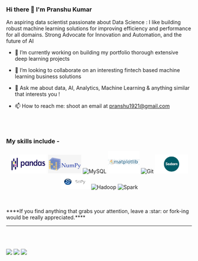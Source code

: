### Hi there 👋 I'm Pranshu Kumar

An aspiring data scientist passionate about Data Science : I like building robust machine learning solutions for improving efficiency and performance for all domains. Strong Advocate for Innovation and Automation, and the future of AI 


- 🔭 I’m currently working on building my portfolio thorough extensive deep learning projects

- 👯 I’m looking to collaborate on an interesting fintech based machine learning business solutions

- 💬 Ask me about data, AI, Analytics, Machine Learning & anything similar that interests you !

- 📫 How to reach me: shoot an email at pranshu1921@gmail.com

<br>
<br>

### My skills include -

<p align="center">
	<img title="Pandas" alt="Scala" src="https://github.com/pranshu1921/pranshu1921/blob/master/pictures/pandas.png" width="100" height="50" />
	<img title="Numpy" alt="Python" src="https://github.com/pranshu1921/pranshu1921/blob/master/pictures/numpy.jpeg" width="90" height="50" />
	<img title="MySQL" alt="MySQL" src="https://raw.githubusercontent.com/Thomas-George-T/Thomas-George-T/master/assets/mysql.svg" width="40" height="40" />
	<img title="matplotlib" alt="matplot" src="https://github.com/pranshu1921/pranshu1921/blob/master/pictures/matplotlib.png" height="60" />
	<img title="Git" alt="Git" src="https://raw.githubusercontent.com/Thomas-George-T/Thomas-George-T/master/assets/git.svg" width="70" height="40" />
	<img title="seaborn" alt="sea" src="https://github.com/pranshu1921/pranshu1921/blob/master/pictures/seaborn.png" width="90" height="50" />	
	<img title="scipy" alt="scipy" src="https://github.com/pranshu1921/pranshu1921/blob/master/pictures/scipy.png" width="80" height="40" />
	<img title="Hadoop" alt="Hadoop" src="https://raw.githubusercontent.com/Thomas-George-T/Thomas-George-T/master/assets/hadoop.svg" width="70" height="40" />
	<img title="Spark" alt="Spark" src="https://raw.githubusercontent.com/Thomas-George-T/Thomas-George-T/master/assets/apache_spark.svg" width="80" height="40" />
</p>



<br>
<br>
****If you find anything that grabs your attention, leave a :star: or fork-ing would be really appreciated.****
<hr>
<br>
<br>

<a target="_blank" href="https://www.linkedin.com/in/pranshu-kumar"><img src="https://img.shields.io/badge/-LinkedIn-0077B5?style=for-the-badge&logo=Linkedin&logoColor=white"></img></a>
<a target="_blank" href="mailto:pranshu1921@gmail.com"><img src="https://img.shields.io/badge/-Gmail-D14836?style=for-the-badge&logo=Gmail&logoColor=white"></img></a>
<a target="_blank" href="https://twitter.com/pranshu1921"><img src="https://img.shields.io/badge/-Twitter-1DA1F2?style=for-the-badge&logo=Twitter&logoColor=white"></img></a>
<br>
</p>      
  
  
